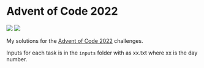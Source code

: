 # Advent of Code 2022

![](https://img.shields.io/badge/Stars%20-28_⭐-blue)
![](https://img.shields.io/badge/Lines_of_Code-547-blue)

My solutions for the [Advent of Code 2022](https://adventofcode.com/2022) challenges.

Inputs for each task is in the `inputs` folder with as xx.txt where xx is the day number.